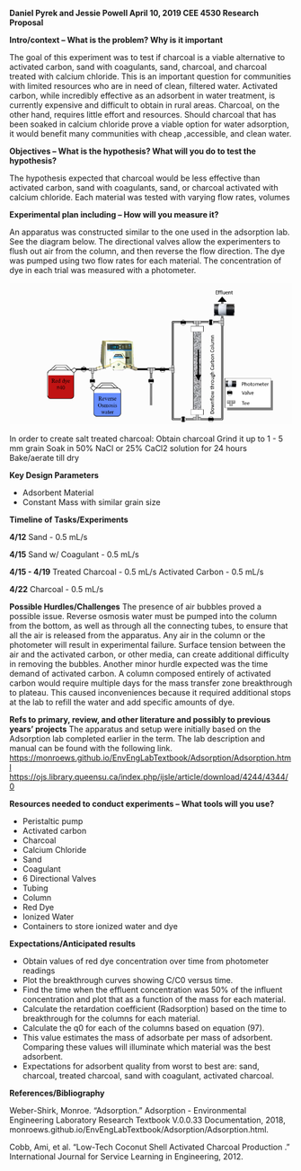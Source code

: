 **Daniel Pyrek and Jessie Powell
April 10, 2019
CEE 4530
Research Proposal**

**Intro/context – What is the problem? Why is it important**

The goal of this experiment was to test if charcoal is a viable alternative to activated carbon, sand with coagulants, sand, charcoal, and charcoal treated with calcium chloride. This is an important question for communities with limited resources who are in need of clean, filtered water. Activated carbon, while incredibly effective as an adsorbent in water treatment, is currently expensive and difficult to obtain in rural areas. Charcoal, on the other hand, requires little effort and resources. Should charcoal that has been soaked in calcium chloride prove a viable option for water adsorption, it would benefit many communities with cheap ,accessible, and clean water.

**Objectives – What is the hypothesis? What will you do to test the hypothesis?**

The hypothesis expected that charcoal would be less effective than activated carbon, sand with coagulants, sand, or charcoal activated with calcium chloride. Each material was tested with varying flow rates, volumes

**Experimental plan including – How will you measure it?**

An apparatus was constructed similar to the one used in the adsorption lab. See the diagram below. The directional valves allow the experimenters to flush out air from the column, and then reverse the flow direction. The dye was pumped using two flow rates for each material. The concentration of dye in each trial was measured with a photometer.

![plot](https://github.com/DanielPyrek/4530/blob/master/apparatus.PNG?raw=true)


In order to create salt treated charcoal:
Obtain charcoal
Grind it up to 1 - 5 mm grain
Soak in 50% NaCl or 25% CaCl2 solution for 24 hours
Bake/aerate till dry


**Key Design Parameters**
* Adsorbent Material
* Constant Mass with similar grain size

**Timeline of Tasks/Experiments**

**4/12**
Sand - 0.5 mL/s

**4/15**
Sand w/ Coagulant - 0.5 mL/s

**4/15 - 4/19**
Treated Charcoal - 0.5 mL/s
Activated Carbon - 0.5 mL/s


**4/22**
Charcoal - 0.5 mL/s


**Possible Hurdles/Challenges**
	The presence of air bubbles proved a possible issue. Reverse osmosis water must be pumped into the column from the bottom, as well as through all the connecting tubes, to ensure that all the air is released from the apparatus. Any air in the column or the photometer will result in experimental failure. Surface tension between the air and the activated carbon, or other media, can create additional difficulty in removing the bubbles.
Another minor hurdle expected was the time demand of activated carbon. A column composed entirely of activated carbon would require multiple days for the mass transfer zone breakthrough to plateau. This caused inconveniences because it required additional stops at the lab to refill the water and add specific amounts of dye.



**Refs to primary, review, and other literature and possibly to previous years’ projects**
The apparatus and setup were initially based on the Adsorption lab completed earlier in the term. The lab description and manual can be found with the following link.  
https://monroews.github.io/EnvEngLabTextbook/Adsorption/Adsorption.html
https://ojs.library.queensu.ca/index.php/ijsle/article/download/4244/4344/0


**Resources needed to conduct experiments – What tools will you use?**
* Peristaltic pump
* Activated carbon
* Charcoal
* Calcium Chloride
* Sand
* Coagulant
* 6 Directional Valves
* Tubing
* Column
* Red Dye
* Ionized Water
* Containers to store ionized water and dye




**Expectations/Anticipated results**

* Obtain values of red dye concentration over time from photometer readings
* Plot the breakthrough curves showing C/C0 versus time.
* Find the time when the effluent concentration was 50% of the influent concentration and plot that as a function of the mass for each material.
* Calculate the retardation coefficient (Radsorption) based on the time to breakthrough for the columns for each material.
* Calculate the q0 for each of the columns based on equation (97).
* This value estimates the mass of adsorbate per mass of adsorbent. Comparing these values will illuminate which material was the best adsorbent.
* Expectations for adsorbent quality from worst to best are: sand, charcoal, treated charcoal, sand with coagulant, activated charcoal.

**References/Bibliography**

Weber-Shirk, Monroe. “Adsorption.” Adsorption - Environmental Engineering Laboratory
Research Textbook V.0.0.33 Documentation, 2018, monroews.github.io/EnvEngLabTextbook/Adsorption/Adsorption.html.

Cobb, Ami, et al. “Low-Tech Coconut Shell Activated Charcoal Production .” International Journal for Service Learning in Engineering, 2012.
